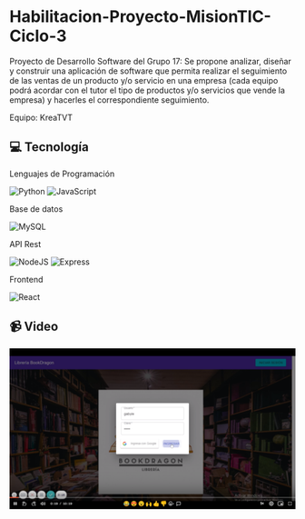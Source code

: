 # Habilitacion-Proyecto-MisionTIC-Ciclo-3

Proyecto de Desarrollo Software del Grupo 17: Se propone analizar, diseñar y construir una aplicación de software que permita realizar el seguimiento de las ventas de un producto y/o servicio en una empresa (cada equipo podrá acordar con el tutor el tipo de productos y/o servicios que vende la empresa) y hacerles el correspondiente seguimiento.

Equipo: KreaTVT

## 💻 Tecnología

Lenguajes de Programación

![Python](https://img.shields.io/badge/python-3670A0?style=for-the-badge&logo=python&logoColor=ffdd54) ![JavaScript](https://img.shields.io/badge/JavaScript-F7DF1E?style=for-the-badge&logo=JavaScript&logoColor=black)

Base de datos

![MySQL](https://img.shields.io/badge/mysql-%2300f.svg?style=for-the-badge&logo=mysql&logoColor=white)

API Rest

![NodeJS](https://img.shields.io/badge/Node.JS-white?style=for-the-badge&logo=Node.js)
![Express](https://img.shields.io/badge/Express-black?style=for-the-badge&logo=Express)

Frontend

![React](https://img.shields.io/badge/React-61DAFB?style=for-the-badge&logo=React&logoColor=white)

## 📹 Video
[![Video Demonstración](https://github.com/GabyLE/Bookdragon-Library-Proyecto-MisionTIC-Ciclo-3/blob/main/video-thumbnail.png)](https://www.loom.com/share/3450a513de0144a5a7cb47c4df97424a?sid=6b7c8ac8-db6c-4796-b4c3-bdf32c4ef93a)
